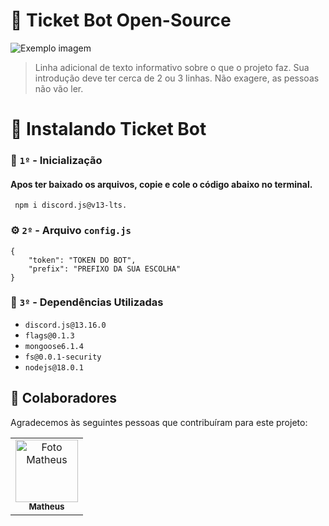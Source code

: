 # 📩 Ticket Bot Open-Source



<img src="imagem.png" alt="Exemplo imagem">

> Linha adicional de texto informativo sobre o que o projeto faz. Sua introdução deve ter cerca de 2 ou 3 linhas. Não exagere, as pessoas não vão ler.

# 🚀 Instalando Ticket Bot

### :electric_plug: `1º` **- Inicialização**
#### Apos ter baixado os arquivos, copie e cole o código abaixo no terminal.
````
 npm i discord.js@v13-lts. 
````

### :gear: `2º` **- Arquivo** `config.js`

```
{
    "token": "TOKEN DO BOT",
    "prefix": "PREFIXO DA SUA ESCOLHA"
}
```

### :open_file_folder: `3º` **- Dependências Utilizadas**
- `discord.js@13.16.0`
- `flags@0.1.3`
- `mongoose6.1.4`
- `fs@0.0.1-security`
- `nodejs@18.0.1`

## 🤝 Colaboradores

Agradecemos às seguintes pessoas que contribuíram para este projeto:

<table>
  <tr>
    <td align="center">
      <a href="#" title="https://github.com/matheusfrdev">
        <img src="https://avatars.githubusercontent.com/u/122581322?v=4" width="100px;" alt="Foto Matheus"/><br>
        <sub>
          <b>Matheus</b>
        </sub>
      </a>
    </td>
  </tr>
</table>
